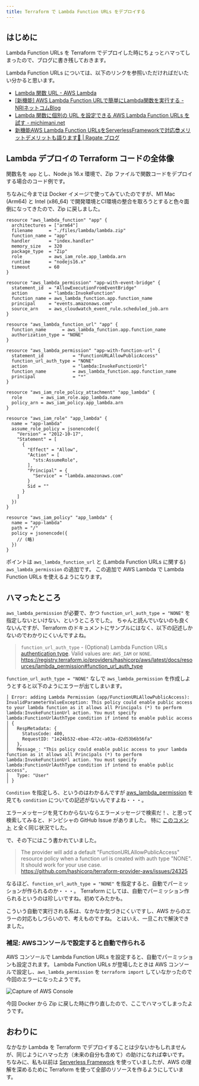 ```yaml
---
title: Terraform で Lambda Function URLs をデプロイする
---
```


## はじめに

Lambda Function URLs を Terraform でデプロイした時にちょっとハマってしまったので、ブログに書き残しておきます。

Lambda Function URLs については、以下のリンクを参照いただければだいたい分かると思います。

- [Lambda 関数 URL - AWS Lambda](https://docs.aws.amazon.com/ja_jp/lambda/latest/dg/lambda-urls.html)
- [[新機能] AWS Lambda Function URLで簡単にLambda関数を実行する - NRIネットコムBlog](https://tech.nri-net.com/entry/lambda_url)
- [Lambda 関数に個別の URL を設定できる AWS Lambda Function URLs を試す - michimani.net](https://michimani.net/post/aws-ger-started-lambda-functions-urls/)
- [新機能AWS Lambda Function URLsをServerlessFrameworkで対応😎メリットデメリットも語ります🚀 | Ragate ブログ](https://www.ragate.co.jp/blog/articles/12061)

## Lambda デプロイの Terraform コードの全体像

関数名を `app` とし、Node.js 16.x 環境で、Zip ファイルで関数コードをデプロイする場合のコード例です。

ちなみに今までは Docker イメージで使ってみていたのですが、M1 Mac (Arm64) と Intel (x86_64) で開発環境とCI環境の整合を取ろうとすると色々面倒になってきたので、Zip に戻しました。

```hcl
resource "aws_lambda_function" "app" {
  architectures = ["arm64"]
  filename      = "./files/lambda/lambda.zip"
  function_name = "app"
  handler       = "index.handler"
  memory_size   = 320
  package_type  = "Zip"
  role          = aws_iam_role.app_lambda.arn
  runtime       = "nodejs16.x"
  timeout       = 60
}

resource "aws_lambda_permission" "app-with-event-bridge" {
  statement_id  = "AllowExecutionFromEventBridge"
  action        = "lambda:InvokeFunction"
  function_name = aws_lambda_function.app.function_name
  principal     = "events.amazonaws.com"
  source_arn    = aws_cloudwatch_event_rule.scheduled_job.arn
}

resource "aws_lambda_function_url" "app" {
  function_name      = aws_lambda_function.app.function_name
  authorization_type = "NONE"
}

resource "aws_lambda_permission" "app-with-function-url" {
  statement_id           = "FunctionURLAllowPublicAccess"
  function_url_auth_type = "NONE"
  action                 = "lambda:InvokeFunctionUrl"
  function_name          = aws_lambda_function.app.function_name
  principal              = "*"
}

resource "aws_iam_role_policy_attachment" "app_lambda" {
  role       = aws_iam_role.app_lambda.name
  policy_arn = aws_iam_policy.app_lambda.arn
}

resource "aws_iam_role" "app_lambda" {
  name = "app-lambda"
  assume_role_policy = jsonencode({
    "Version" = "2012-10-17",
    "Statement" = [
      {
        "Effect" = "Allow",
        "Action" = [
          "sts:AssumeRole",
        ],
        "Principal" = {
          "Service" = "lambda.amazonaws.com"
        }
        Sid = ""
      }
    ]
  })
}

resource "aws_iam_policy" "app_lambda" {
  name = "app-lambda"
  path = "/"
  policy = jsonencode({
    // (略)
  })
}

```

ポイントは `aws_lambda_function_url` と (Lambda Function URLs に関する) `aws_lambda_permission` の追加です。
この追加で AWS Lambda で Lambda Function URLs を使えるようになります。

## ハマったところ

`aws_lambda_permission` が必要で、かつ `function_url_auth_type = "NONE"` を指定しないといけない、というところでした。
ちゃんと読んでいないのも良くないんですが、Terraform のドキュメントにサンプルにはなく、以下の記述しかないのでわかりにくいんですよね。

> `function_url_auth_type` - (Optional) Lambda Function URLs [authentication type](https://docs.aws.amazon.com/lambda/latest/dg/urls-auth.html). Valid values are: `AWS_IAM` or `NONE`.
> https://registry.terraform.io/providers/hashicorp/aws/latest/docs/resources/lambda_permission#function_url_auth_type

`function_url_auth_type = "NONE"` なしで `aws_lambda_permission` を作成しようとすると以下のようにエラーが出てしまいます。

```
│ Error: adding Lambda Permission (app/FunctionURLAllowPublicAccess): InvalidParameterValueException: This policy could enable public access to your lambda function as it allows all Principals (*) to perform lambda:InvokeFunctionUrl action. You must specify lambda:FunctionUrlAuthType condition if intend to enable public access
│ {
│   RespMetadata: {
│     StatusCode: 400,
│     RequestID: "1e24b532-ebae-472c-a03a-d2d53b6b56fa"
│   },
│   Message_: "This policy could enable public access to your lambda function as it allows all Principals (*) to perform lambda:InvokeFunctionUrl action. You must specify lambda:FunctionUrlAuthType condition if intend to enable public access",
│   Type: "User"
│ }
```

`Condition` を指定しろ、というのはわかるんですが [aws_lambda_permission](https://registry.terraform.io/providers/hashicorp/aws/latest/docs/resources/lambda_permission) を見ても `condition` についての記述がないんですよね・・・。

エラーメッセージを見てわからないならエラーメッセージで検索だ！、と思って検索してみると、ドンピシャの GitHub Issue がありました。
特に [このコメント](https://github.com/hashicorp/terraform-provider-aws/issues/24325#issuecomment-1111665172) と全く同じ状況でした。

で、その下にはこう書かれていました。

> The provider will add a default "FunctionURLAllowPublicAccess" resource policy when a function url is created with auth type "NONE". It should work for your use case.
> https://github.com/hashicorp/terraform-provider-aws/issues/24325

なるほど、`function_url_auth_type = "NONE"` を指定すると、自動でパーミッションが作られるのか・・・。
Terraform にしては、自動でパーミッション作られるというのは珍しいですね。初めてみたかも。

こういう自動で実行される系は、なかなか気づきにくいですし、AWS からのエラーの対応もしづらいので、考えものですね。
とはいえ、一旦これで解決できました。

### 補足: AWSコンソールで設定すると自動で作られる

AWS コンソールで Lambda Function URLs を設定すると、自動でパーミッションも設定されます。
Lambda Function URLs が登場したときは AWS コンソールで設定し、`aws_lambda_permission` を `terraform import` していなかったので今回のエラーになったようです。

![Capture of AWS Console](https://mryhryki.com/file/VA5BBR7ydjo0hild_5CaVceoXDKHQiOvUcqv0TSkBKwUIRtG.png)

今回 Docker から Zip に戻した時に作り直したので、ここでハマってしまったようです。

## おわりに

なかなか Lambda を Terraform でデプロイすることは少ないかもしれませんが、同じようにハマった方（未来の自分も含めて）の助けになれば幸いです。
ちなみに、私も以前は [Serverless Framework](https://www.serverless.com/) を使っていましたが、AWS の理解を深めるために Terraform を使って全部のリソースを作るようにしています。
